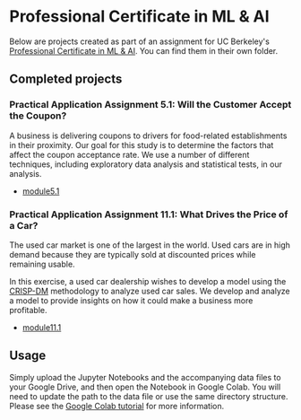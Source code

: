 # Professional Certificate in ML & AI

Below are projects created as part of an assignment for UC Berkeley's [Professional Certificate in ML &amp; AI](https://em-executive.berkeley.edu/professional-certificate-machine-learning-artificial-intelligence?advocate_program=01t2s000000ZqNbAAK&advocate_source=dashboard&coupon=IXFD6%3A11-8KE65G8&utm_campaign=incentivized_referrals&utm_content=SO+-+Berkeley+Professional+Certificate+in+ML+%26+AI&utm_medium=personal_url&utm_placement=dashboard&utm_source=referral&utm_term=U4i1l80W3GTaStzCNlN16AsmRVmMs3322wkrdiFJJXDjWY2Kl%2FSmYByqk28Z1wpPBt57rCVH9fEKu%2Bj%2B%2B2MnNXlRmW48YqIE%2Ff68xD%2BvB2eWYj%2BrPjaTIMN4--cMEm5pJ85sMlQO6a--ybrOaW%2FFOItWpgIey12Duw%3D%3D#referrals-email-capture-modal). You can find them in their own folder.

## Completed projects

### Practical Application Assignment 5.1: Will the Customer Accept the Coupon?

A business is delivering coupons to drivers for food-related establishments in their proximity. Our goal for this study is to determine the factors that affect the coupon acceptance rate. We use a number of different techniques, including exploratory data analysis and statistical tests, in our analysis.

* [module5.1](module5.1)

### Practical Application Assignment 11.1: What Drives the Price of a Car?

The used car market is one of the largest in the world. Used cars are in high demand because they are typically sold at discounted prices while remaining usable.

In this exercise, a used car dealership wishes to develop a model using the [CRISP-DM](https://en.wikipedia.org/wiki/Cross-industry_standard_process_for_data_mining) methodology to analyze used car sales. We develop and analyze a model to provide insights on how it could make a business more profitable.

* [module11.1](module11.1)

## Usage

Simply upload the Jupyter Notebooks and the accompanying data files to your Google Drive, and then open the Notebook in Google Colab. You will need to update the path to the data file or use the same directory structure. Please see the [Google Colab tutorial](https://colab.research.google.com/drive/16pBJQePbqkz3QFV54L4NIkOn1kwpuRrj) for more information.
